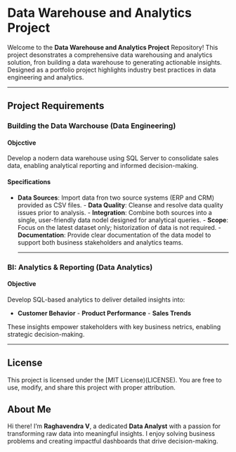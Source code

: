 # Data Warehouse and Analytics Project

Welcome to the **Data Warehouse and Analytics Project** Repository! 
This project desonstrates a comprehensive data warehousing and analytics solution, fron building a data warehouse to generating actionable insights. Designed as a portfolio project highlights industry best practices in data engineering and analytics.

---

##  Project Requirements

### Building the Data Warchouse (Data Engineering)

#### Objcctive
Develop a nodern data warehouse using SQL Server to consolidate sales data, enabling analytical reporting and informed decision-making.

#### Specifications
- ﻿﻿**Data Sources**: Import data fron two source systems (ERP and CRM) provided as CSV files.
﻿﻿- **Data Quality**: Cleanse and resolve data quality issues prior to analysis.
﻿- ﻿**Integration**: Combine both sources into a single, user-friendly data nodel designed for analytical queries.
﻿﻿- **Scope**: Focus on the latest dataset only; historization of data is not required.
﻿﻿- **Documentation**: Provide clear documentation of the data model to support both business stakeholders and analytics teams.

  ---
  
### BI: Analytics & Reporting (Data Analytics)

#### Objective
Develop SQL-based analytics to deliver detailed insights into:
- ﻿﻿**Customer Behavior**
﻿﻿- **Product Performance**
﻿﻿- **Sales Trends**

These insights empower stakeholders with key business netrics, enabling strategic decision-making.

---

## License

This project is licensed under the [MIT License)(LICENSE). You are free to use, modify, and share this project with proper attribution.

## About Me
Hi there! I’m **Raghavendra V**, a dedicated **Data Analyst** with a passion for transforming raw data into meaningful insights. I enjoy solving business problems and creating impactful dashboards that drive decision-making.
